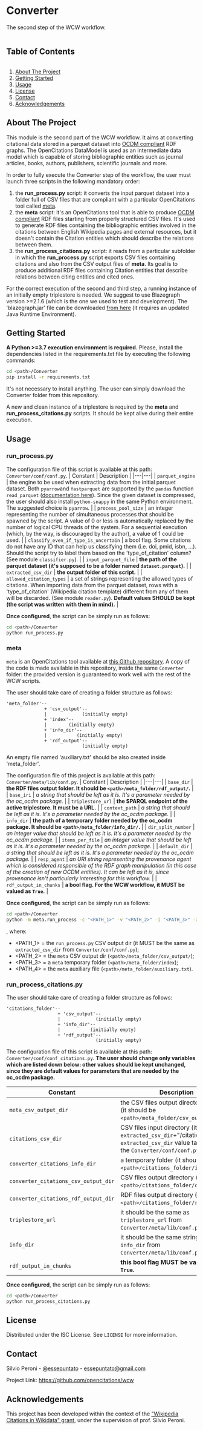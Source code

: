 # Converter
The second step of the WCW workflow.

<!-- TABLE OF CONTENTS -->
<summary><h2 style="display: inline-block">Table of Contents</h2></summary>
<ol>
    <li><a href="#about-the-project">About The Project</a></li>
    <li><a href="#getting-started">Getting Started</a></li>
    <li><a href="#usage">Usage</a></li>
    <li><a href="#license">License</a></li>
    <li><a href="#contact">Contact</a></li>
    <li><a href="#acknowledgements">Acknowledgements</a></li>
</ol>

<!-- ABOUT THE PROJECT -->
## About The Project
This module is the second part of the WCW workflow. It aims at converting citational data stored in a parquet
dataset into [OCDM compliant](https://figshare.com/articles/online_resource/Metadata_for_the_OpenCitations_Corpus/3443876) RDF graphs. The OpenCitations DataModel is used as an intermediate data model which is capable of
storing bibliographic entities such as journal articles, books, authors, publishers, scientific journals
and more.

In order to fully execute the Converter step of the workflow, the user must launch three scripts in the
following mandatory order:
  1. the **run_process.py** script: it converts the input parquet dataset into a folder full of CSV
     files that are compliant with a particular OpenCitations tool called [meta](https://github.com/opencitations/meta).
  2. the **meta** script: it's an OpenCitations tool that is able to produce [OCDM compliant](https://figshare.com/articles/online_resource/Metadata_for_the_OpenCitations_Corpus/3443876) RDF files 
     starting from properly structured CSV files. It's used to generate RDF files containing the 
     bibliographic entities involved in the citations between English Wikipedia pages and external
     resources, but it doesn't contain the Citation entities which should describe the relations between them.
  3. the **run_process_citations.py** script: it reads from a particular subfolder in which the 
     **run_process.py** script exports CSV files containing citations and also from the CSV output files
     of **meta**. Its goal is to produce additional RDF files containing Citation entities that
     describe relations between citing entities and cited ones.

For the correct execution of the second and third step, a running instance of an initially empty 
triplestore is needed. We suggest to use Blazegraph version >=2.1.6 (which is the one we used to
test and development). The 'blazegraph.jar' file can be downloaded [from here](https://github.com/blazegraph/database/releases) (it requires an updated Java Runtime Environment).

<!-- GETTING STARTED -->
## Getting Started
**A Python >=3.7 execution environment is required.** Please, install the dependencies listed
in the requirements.txt file by executing the following commands:
```bash
cd <path>/Converter
pip install -r requirements.txt
```

It's not necessary to install anything. The user can simply download the Converter folder from this 
repository.

A new and clean instance of a triplestore is required by the **meta** and **run_process_citations.py** scripts. It should be kept alive during their entire execution.

<!-- USAGE EXAMPLES -->
## Usage
### run_process.py
The configuration file of this script is available at this path: `Converter/conf/conf.py`.
| Constant | Description |
|---|---|
| `parquet_engine` | the engine to be used when extracting data from the initial parquet dataset. Both `pyarrow`and `fastparquet` are supported by the `pandas` function `read_parquet` ([documentation here](https://pandas.pydata.org/docs/reference/api/pandas.read_parquet.html)). Since the given dataset is compressed, the user should also install `python-snappy` in the same Python environment. The suggested choice is `pyarrow`. |
| `process_pool_size` | an integer representing the number of simultaneous processes that should be spawned by the script. A value of 0 or less is automatically replaced by the number of logical CPU threads of the system. For a sequential execution (which, by the way, is discouraged by the author), a value of 1 could be used. |
| `classify_even_if_type_is_uncertain` | a bool flag. Some citations do not have any ID that can help us classifying them (i.e. doi, pmid, isbn, ...). Should the script try to label them based on the 'type_of_citation' column? (See module `classifier.py`). |
| `input_parquet_file` | **the path of the parquet dataset (it's supposed to be a folder named `dataset.parquet`).** |
| `extracted_csv_dir` | **the output folder of this script.** |
| `allowed_citation_types` | a set of strings representing the allowed types of citations. When importing data from the parquet dataset, rows with a 'type_of_citation' (Wikipedia citation template) different from any of them will be discarded. (See module `reader.py`). **Default values SHOULD be kept (the script was written with them in mind).** |

**Once configured**, the script can be simply run as follows:
```bash
cd <path>/Converter
python run_process.py
```

### meta
`meta` is an OpenCitations tool available at [this Github repository](https://github.com/opencitations/meta).
A copy of the code is made available in this repository, inside the same `Converter` folder: the provided version is guaranteed to work well with the rest of the WCW scripts.

The user should take care of creating a folder structure as follows:
```
'meta_folder'--
              + 'csv_output'--
              |             (initially empty)
              + 'index'--
              |        (initially empty)
              + 'info_dir'--
              |           (initially empty)
              + 'rdf_output'--
                            (initially empty)
```
An empty file named 'auxiliary.txt' should be also created inside 'meta_folder'.

The configuration file of this project is available at this path: `Converter/meta/lib/conf.py`.
| Constant | Description |
|---|---|
| `base_dir` | **the RDF files output folder. It should be `<path>/meta_folder/rdf_output/`.** |
| `base_iri` | _a string that should be left as it is. It's a parameter needed by the oc_ocdm package._ |
| `triplestore_url` | **the SPARQL endpoint of the active triplestore. It must be a URL.** |
| `context_path` | _a string that should be left as it is. It's a parameter needed by the oc_ocdm package._ |
| `info_dir` | **the path of a temporary folder needed by the oc_ocdm package. It should be `<path>/meta_folder/info_dir/`.** |
| `dir_split_number` | _an integer value that should be left as it is. It's a parameter needed by the oc_ocdm package._ |
| `items_per_file` | _an integer value that should be left as it is. It's a parameter needed by the oc_ocdm package._ |
| `default_dir` | _a string that should be left as it is. It's a parameter needed by the oc_ocdm package._ |
| `resp_agent` | _an URI string representing the provenance agent which is considered responsible of the RDF graph manipulation (in this case of the creation of new OCDM entities). It can be left as it is, since provenance isn't particularly interesting for this workflow._ |
| `rdf_output_in_chunks` | **a bool flag. For the WCW workflow, it MUST be valued as `True`.** |

**Once configured**, the script can be simply run as follows:
```bash
cd <path>/Converter
python -m meta.run_process -c "<PATH_1>" -v "<PATH_2>" -i "<PATH_3>" -a "<PATH_4>" -s "https://zenodo.org/record/3940692#.YGhw6s9xfcs"
```
, where:
  * <PATH_1> = the `run_process.py` CSV output dir (it MUST be the same as `extracted_csv_dir` from `Converter/conf/conf.py`);
  * <PATH_2> = the `meta` CSV output dir (`<path>/meta_folder/csv_output/`);
  * <PATH_3> = a `meta` temporary folder (`<path>/meta_folder/index`);
  * <PATH_4> = the `meta` auxiliary file (`<path>/meta_folder/auxiliary.txt`).

### run_process_citations.py
The user should take care of creating a folder structure as follows:
```
'citations_folder'--
                   + 'csv_output'--
                   |             (initially empty)
                   + 'info_dir'--
                   |           (initially empty)
                   + 'rdf_output'--
                                 (initially empty)
```

The configuration file of this script is available at this path: `Converter/conf/conf_citations.py`.
**The user should change only variables which are listed down below: other values should be kept unchanged, since they are default values for parameters that are needed by the oc_ocdm package.**

| Constant | Description |
|---|---|
| `meta_csv_output_dir` | the CSV files output directory of `meta` (it should be `<path>/meta_folder/csv_output/`). |
| `citations_csv_dir` | CSV files input directory (it should be `extracted_csv_dir`+"/citations/", with `extracted_csv_dir` value taken from the `Converter/conf/conf.py` file). |
| `converter_citations_info_dir` | a temporary folder (it should be `<path>/citations_folder/info_dir/`). |
| `converter_citations_csv_output_dir` | CSV files output directory (it should be `<path>/citations_folder/csv_output/`). |
| `converter_citations_rdf_output_dir` | RDF files output directory (it should be `<path>/citations_folder/rdf_output/`). |
| `triplestore_url` | it should be the same as `triplestore_url` from `Converter/meta/lib/conf.py`. |
| `info_dir` | it should be the same string as `info_dir` from `Converter/meta/lib/conf.py`. |
| `rdf_output_in_chunks` | **this bool flag MUST be valued as `True`.** |

**Once configured**, the script can be simply run as follows:
```bash
cd <path>/Converter
python run_process_citations.py
```

<!-- LICENSE -->
## License
Distributed under the ISC License. See `LICENSE` for more information.

<!-- CONTACT -->
## Contact
Silvio Peroni - [@essepuntato](https://twitter.com/essepuntato) - essepuntato@gmail.com

Project Link: https://github.com/opencitations/wcw

## Acknowledgements
This project has been developed within the context of the ["Wikipedia Citations in Wikidata" grant](https://meta.wikimedia.org/wiki/Wikicite/grant/Wikipedia_Citations_in_Wikidata), 
under the supervision of prof. Silvio Peroni.
